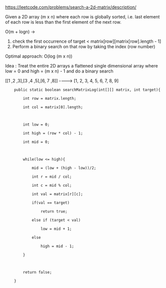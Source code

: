 
https://leetcode.com/problems/search-a-2d-matrix/description/

Given a 2D array (m x n) where each row is globally sorted, i.e. last element of each row is less than the first element of the next row.


O(m + logn) ->

1. check the first occurrence of target < matrix\[row]\[matrix\[row].length - 1]
2. Perform a binary search on that row by taking the index (row number)


Optimal approach:
O(log (m x  n))


Idea : Treat the entire 2D arrays a flattened single dimensional array 
where low = 0 and high = (m x n) - 1 and do a binary search

\[\[1 ,2 ,3],\[3 ,4 ,5],\[6, 7 ,8]]  ----> \[1, 2, 3, 4, 5, 6, 7, 8, 9]


```
    public static boolean searchMatrixLog(int[][] matrix, int target){

        int row = matrix.length;

        int col = matrix[0].length;

  

        int low = 0;

        int high = (row * col) - 1;

        int mid = 0;

  

        while(low <= high){

            mid = (low + (high - low))/2;

            int r = mid / col;

            int c = mid % col;

            int val = matrix[r][c];

            if(val == target)

                return true;

            else if (target < val)

                low = mid + 1;

            else

                high = mid - 1;

        }

  

        return false;

    }
```






